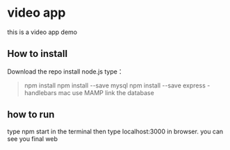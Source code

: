 # video app #

this is a video app demo


## How to install  ##
Download the repo 
install node.js
type：
>npm install
>npm install --save mysql
>npm install --save express -handlebars
>mac use MAMP link the database 


##  how to run ##

type npm start in the terminal then type localhost:3000 in browser.
you can see you final web 
